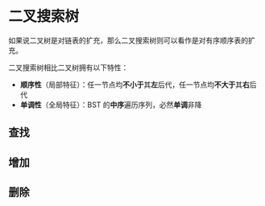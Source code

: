 # 二叉搜索树

如果说二叉树是对链表的扩充，那么二叉搜索树则可以看作是对有序顺序表的扩充。

二叉搜索树相比二叉树拥有以下特性：

- **顺序性**（局部特征）：任一节点均**不小于**其**左**后代，任一节点均**不大于**其**右**后代
- **单调性**（全局特征）：BST 的**中序**遍历序列，必然**单调**非降

## 查找

## 增加

## 删除
